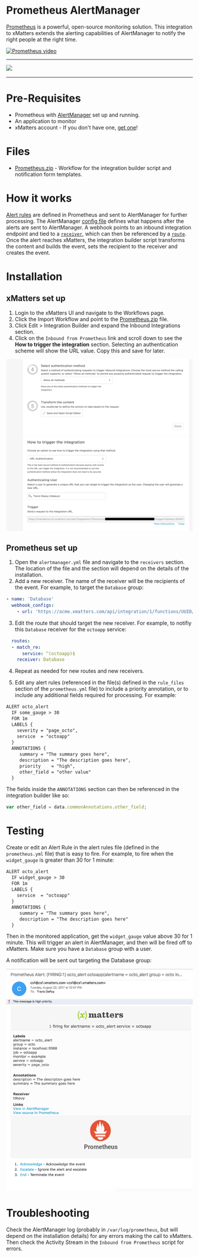 # Prometheus AlertManager
[Prometheus](https://prometheus.io/) is a powerful, open-source monitoring solution. This integration to xMatters extends the alerting capabilities of AlertManager to notify the right people at the right time. 

[![Prometheus video](https://img.youtube.com/vi/cBP7w_NhkBA/0.jpg)](https://youtu.be/cBP7w_NhkBA)

---------

<kbd>
<a href="https://support.xmatters.com/hc/en-us/community/topics">	
	<img src="https://github.com/xmatters/xMatters-Labs/raw/master/media/disclaimer.png">
</a>	
</kbd>

---------


# Pre-Requisites
* Prometheus with [AlertManager](https://github.com/prometheus/alertmanager) set up and running. 
* An application to monitor
* xMatters account - If you don't have one, [get one](https://www.xmatters.com)!

# Files
* [Prometheus.zip](Prometheus.zip) - Workflow for the integration builder script and notification form templates. 

# How it works
[Alert rules](https://prometheus.io/docs/alerting/rules/) are defined in Prometheus and sent to AlertManager for further processing. The AlertManager [config file](https://prometheus.io/docs/alerting/configuration/#configuration-file) defines what happens after the alerts are sent to AlertManager. A webhook points to an inbound integration endpoint and tied to a [`receiver`](https://prometheus.io/docs/alerting/configuration/#<receiver>), which can then be referenced by a [`route`](https://prometheus.io/docs/alerting/configuration/#<route>). Once the alert reaches xMatters, the integration builder script transforms the content and builds the event, sets the recipient to the receiver and creates the event. 

# Installation

## xMatters set up
1. Login to the xMatters UI and navigate to the Workflows page. 
2. Click the Import Workflow and point to the [Prometheus.zip](Prometheus.zip) file. 
2. Click Edit > Integration Builder and expand the Inbound Integrations section. 
3. Click on the `Inbound from Prometheus` link and scroll down to see the **How to trigger the integration** section. Selecting an authentication scheme will show the URL value. Copy this and save for later.

<kbd>
	<img src="/media/inboundUrl.png" width="550">
</kbd>


## Prometheus set up
1. Open the `alertmanager.yml` file and navigate to the `receivers` section. The location of the file and the section will depend on the details of the installation. 
2. Add a new receiver. The name of the receiver will be the recipients of the event. For example, to target the `Database` group:

```yaml
- name: 'Database'
  webhook_configs:
    - url: 'https://acme.xmatters.com/api/integration/1/functions/UUID/triggers?apiKey=KEY'
```

3. Edit the route that should target the new receiver. For example, to notifiy this `Database` receiver for the `octoapp` service:

```yaml
  routes:
  - match_re:
      service: ^(octoapp)$
    receiver: Database
```

4. Repeat as needed for new routes and new receivers. 

5. Edit any alert rules (referenced in the file(s) defined in the `rule_files` section of the `prometheus.yml` file) to include a priority annotation, or to include any additional fields required for processing. For example:

```
ALERT octo_alert
  IF some_gauge > 30
  FOR 1m
  LABELS { 
    severity = "page_octo",
    service  = "octoapp"
  }
  ANNOTATIONS {
     summary = "The summary goes here",
     description = "The description goes here",
     priority    = "high",
     other_field = "other value"
  }
```

   The fields inside the `ANNOTATIONS` section can then be referenced in the integration builder like so:
```javascript
var other_field = data.commonAnnotations.other_field;
```

# Testing
Create or edit an Alert Rule in the alert rules file (defined in the `prometheus.yml` file) that is easy to fire. For example, to fire when the `widget_gauge` is greater than 30 for 1 minute:

```
ALERT octo_alert
  IF widget_gauge > 30
  FOR 1m
  LABELS { 
    service  = "octoapp"
  }
  ANNOTATIONS {
     summary = "The summary goes here",
     description = "The description goes here"
  }
```

Then in the monitored application, get the `widget_gauge` value above 30 for 1 minute. This will trigger an alert in AlertManager, and then will be fired off to xMatters. Make sure you have a `Database` group with a user. 

A notification will be sent out targeting the Database group:

<kbd>
	<img src="media/notification.png" width="600">
</kbd>



# Troubleshooting
Check the AlertManager log (probably in `/var/log/prometheus`, but will depend on the installation details) for any errors making the call to xMatters. Then check the Activity Stream in the `Inbound from Prometheus` script for errors. 

